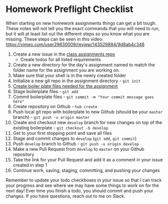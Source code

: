 # Homework Preflight Checklist

When starting on new homework assignments things can get a bit tough.
These notes will not tell you the exact commands that you will need to run, but it will at least list out the different steps so you know what you are missing.
These steps can be seen in this video: https://vimeo.com/user29630009/review/143529884/9d8ab4c348

1. Create a new issue in the [class assignments repo](https://github.com/TIY-TN-FEE-2016-spring/assignments)
    * Create todos for all listed requirements
1. Create a new directory for the day's assignment named to match the folder name for the assignment you are working on.
2. Make sure that your shell is in the newly created folder
3. Initialize a new git repo in the assignment directory - `git init`
4. [Create boiler plate files needed for the assignment](project-structure.html)
5. Stage boilerplate files - `git add`
6. Commit boilerplate files - `git commit -m "Your commit message goes here"`
7. Create repository on Github - `hub create`
8. Push local git repo with boilerplate to new Github (should be your `master` branch) - `git push -u origin master`
9. Create and checkout new `develop` branch for new changes on top of the existing boilerplate - `git checkout -b develop`
10. Get to your first stopping point and save all files
11. Stage and commit changes to `develop` (`git add`, `git commit`)
12. Push `develop` branch to Github - `git push -u origin develop`
13. Make a new Pull Request from `develop` to `master` on your Github repository
14. Take the link for your Pull Request and add it as a comment in your issue created in step 1
15. Continue work, saving, staging, committing, and pushing your changes

Remember to update your todo checkboxes in your issue so that I can track your progress and see where we may have some things to work on for the next day!
Ever time you finish a todo, you should commit and push your changes.
If you have questions, reach out to me on Slack.
